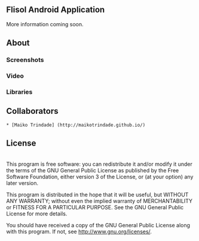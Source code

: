 ## Flisol Android Application

More information coming soon.

## About 

### Screenshots

### Video

### Libraries

## Collaborators

	* [Maiko Trindade] (http://maikotrindade.github.io/)

## License
<br>
This program is free software: you can redistribute it and/or modify it under the terms of the GNU General Public License as published by the Free Software Foundation, either version 3 of the License, or (at your option) any later version.

This program is distributed in the hope that it will be useful, but WITHOUT ANY WARRANTY; without even the implied warranty of MERCHANTABILITY or FITNESS FOR A PARTICULAR PURPOSE. See the GNU General Public License for more details.

You should have received a copy of the GNU General Public License along with this program. If not, see http://www.gnu.org/licenses/.
